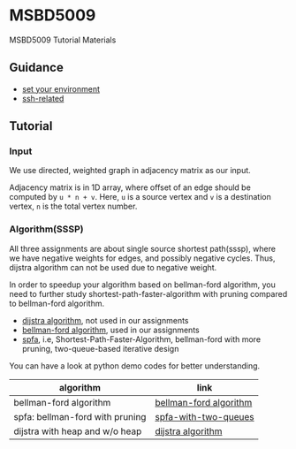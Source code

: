 # MSBD5009

MSBD5009 Tutorial Materials

## Guidance

* [set your environment](./guidance/set-env.md)
* [ssh-related](./guidance/ssh-related.md)

## Tutorial

### Input

We use directed, weighted graph in adjacency matrix as our input.

Adjacency matrix is in 1D array, where offset of an edge should be computed by `u * n + v`. Here, `u` is a source vertex and `v` is a destination vertex, `n` is the total vertex number.

### Algorithm(SSSP)

All three assignments are about single source shortest path(sssp), where we have negative weights for edges,
and possibly negative cycles. Thus, dijstra algorithm can not be used due to negative weight.

In order to speedup your algorithm based on bellman-ford algorithm, you need to further study shortest-path-faster-algorithm with pruning compared to bellman-ford algorithm.

* [dijstra algorithm](tutorial/dijstra.md), not used in our assignments
* [bellman-ford algorithm](tutorial/bellman-ford.md), used in our assignments
* [spfa](tutorial/spfa.md), i.e, Shortest-Path-Faster-Algorithm, bellman-ford with more pruning, two-queue-based iterative design

You can have a look at python demo codes for better understanding.

algorithm | link
--- | ---
bellman-ford algorithm | [bellman-ford algorithm](python_playground/bellman_ford_algorithm.py)
spfa: bellman-ford with pruning | [spfa-with-two-queues](python_playground/spfa_explicit_iteration_num.py)
dijstra with heap and w/o heap| [dijstra algorithm](python_playground/dijstra_algorithm.py)
